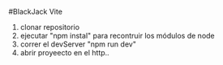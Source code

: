 

#BlackJack Vite

1. clonar repositorio
2. ejecutar "npm instal" para recontruir los módulos de node
3. correr el devServer "npm run dev"
4. abrir proyeecto en el http..
